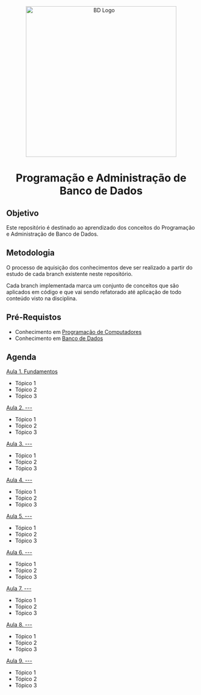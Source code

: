 <div  align="center">
    <img width="400"
        alt="BD Logo"
        src="https://media.licdn.com/dms/image/v2/D4D12AQFor1IXlzvOpQ/article-cover_image-shrink_720_1280/article-cover_image-shrink_720_1280/0/1721822584091?e=2147483647&v=beta&t=UNz3RLjmgLJfVIKZe4HY6ftT_0tDIVTlE0uDc1bQaYI"
      />
    <h1> Programação e Administração de Banco de Dados </h1>
</div>

## Objetivo

Este repositório é destinado ao aprendizado dos conceitos do Programação e Administração de Banco de Dados.


## Metodologia

O processo de aquisição dos conhecimentos deve ser realizado a partir do estudo de cada branch existente neste repositório.

Cada branch implementada marca um conjunto de conceitos que são aplicados em código e que vai sendo refatorado até aplicação de todo conteúdo visto na disciplina.

## Pré-Requistos 

- Conhecimento em [Programação de Computadores]()
- Conhecimento em [Banco de Dados]()

## Agenda

<a href="branch link"> Aula 1. Fundamentos</a>

- Tópico 1
- Tópico 2
- Tópico 3

<a href="branch link">Aula 2. ---</a>

- Tópico 1
- Tópico 2
- Tópico 3
  
<a href="branch link">Aula 3. ---</a>

- Tópico 1
- Tópico 2
- Tópico 3

<a href="branch link">Aula 4. ---</a>

- Tópico 1
- Tópico 2
- Tópico 3

<a href="branch link">Aula 5. ---</a>

- Tópico 1
- Tópico 2
- Tópico 3

<a href="branch link">Aula 6. ---</a>

- Tópico 1
- Tópico 2
- Tópico 3

<a href="branch link">Aula 7. ---</a>

- Tópico 1
- Tópico 2
- Tópico 3

<a href="branch link">Aula 8. ---</a>

- Tópico 1
- Tópico 2
- Tópico 3

<a href="branch link">Aula 9. ---</a>

- Tópico 1
- Tópico 2
- Tópico 3

